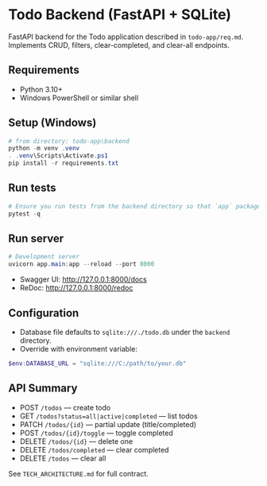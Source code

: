 # Todo Backend (FastAPI + SQLite)

FastAPI backend for the Todo application described in `todo-app/req.md`. Implements CRUD, filters, clear-completed, and clear-all endpoints.

## Requirements
- Python 3.10+
- Windows PowerShell or similar shell

## Setup (Windows)
```powershell
# from directory: todo-app\backend
python -m venv .venv
. .venv\Scripts\Activate.ps1
pip install -r requirements.txt
```

## Run tests
```powershell
# Ensure you run tests from the backend directory so that `app` package is importable
pytest -q
```

## Run server
```powershell
# Development server
uvicorn app.main:app --reload --port 8000
```

- Swagger UI: http://127.0.0.1:8000/docs
- ReDoc: http://127.0.0.1:8000/redoc

## Configuration
- Database file defaults to `sqlite:///./todo.db` under the `backend` directory.
- Override with environment variable:
```powershell
$env:DATABASE_URL = "sqlite:///C:/path/to/your.db"
```

## API Summary
- POST `/todos` — create todo
- GET `/todos?status=all|active|completed` — list todos
- PATCH `/todos/{id}` — partial update (title/completed)
- POST `/todos/{id}/toggle` — toggle completed
- DELETE `/todos/{id}` — delete one
- DELETE `/todos/completed` — clear completed
- DELETE `/todos` — clear all

See `TECH_ARCHITECTURE.md` for full contract.
